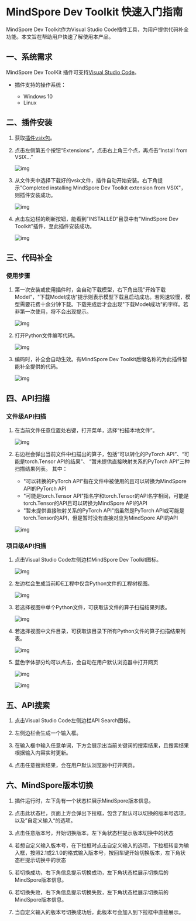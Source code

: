 # MindSpore Dev Toolkit 快速入门指南

MindSpore Dev Toolkit作为Visual Studio Code插件工具，为用户提供代码补全功能。本文旨在帮助用户快速了解使用本产品。

## 一、系统需求

MindSpore Dev ToolKit 插件可支持[Visual Studio Code](https://code.visualstudio.com/)。
* 插件支持的操作系统：

   * Windows 10
   * Linux

## 二、插件安装

1. 获取[插件vsix包](https://ms-release.obs.cn-north-4.myhuaweicloud.com/2.1.0/IdePlugin/any/mindspore-dev-toolkit-2.1.0.vsix)。
2. 点击左侧第五个按钮“Extensions”，点击右上角三个点，再点击“Install from VSIX...”

   ![img](./images/clip_image093.jpg)

3. 从文件夹中选择下载好的vsix文件，插件自动开始安装。右下角提示"Completed installing MindSpore Dev Toolkit extension from VSIX"，则插件安装成功。

   ![img](./images/clip_image113.jpg)

4. 点击左边栏的刷新按钮，能看到”INSTALLED“目录中有”MindSpore Dev Toolkit"插件，至此插件安装成功。

   ![img](./images/clip_image096.jpg)

## 三、代码补全

### 使用步骤

1. 第一次安装或使用插件时，会自动下载模型，右下角出现"开始下载Model"，"下载Model成功"提示则表示模型下载且启动成功。若网速较慢，模型需要花费十余分钟下载。下载完成后才会出现"下载Model成功"的字样。若非第一次使用，将不会出现提示。

   ![img](./images/clip_image115.jpg)

2. 打开Python文件编写代码。

   ![img](./images/clip_image097.jpg)

3. 编码时，补全会自动生效。有MindSpore Dev Toolkit后缀名称的为此插件智能补全提供的代码。

   ![img](./images/clip_image094.jpg)

## 四、API扫描

### 文件级API扫描

1. 在当前文件任意位置处右键，打开菜单，选择“扫描本地文件”。

   ![img](./images/clip_image116.jpg)

2. 右边栏会弹出当前文件中扫描出的算子，包括“可以转化的PyTorch API”、“可能是torch.Tensor API的结果”、
   “暂未提供直接映射关系的PyTorch API”三种扫描结果列表。
   其中：

   - "可以转换的PyTorch API"指在文件中被使用的且可以转换为MindSpore API的PyTorch API
   - "可能是torch.Tensor API"指名字和torch.Tensor的API名字相同，可能是torch.Tensor的API且可以转换为MindSpore API的API
   - "暂未提供直接映射关系的PyTorch API"指虽然是PyTorch API或可能是torch.Tensor的API，但是暂时没有直接对应为MindSpore API的API

   ![img](./images/clip_image117.jpg)

### 项目级API扫描

1. 点击Visual Studio Code左侧边栏MindSpore Dev Toolkit图标。

   ![img](./images/clip_image118.jpg)

2. 左边栏会生成当前IDE工程中仅含Python文件的工程树视图。

   ![img](./images/clip_image119.jpg)

3. 若选择视图中单个Python文件，可获取该文件的算子扫描结果列表。

   ![img](./images/clip_image120.jpg)

4. 若选择视图中文件目录，可获取该目录下所有Python文件的算子扫描结果列表。

   ![img](./images/clip_image121.jpg)

5. 蓝色字体部分均可以点击，会自动在用户默认浏览器中打开网页

   ![img](./images/clip_image122.jpg)

   ![img](./images/clip_image123.jpg)

## 五、API搜索

1. 点击Visual Studio Code左侧边栏API Search图标。

2. 左侧边栏会生成一个输入框。

3. 在输入框中输入任意单词，下方会展示出当前关键词的搜索结果，且搜索结果根据输入内容实时更新。

4. 点击任意搜索结果，会在用户默认浏览器中打开网页。

## 六、MindSpore版本切换

1. 插件运行时，左下角有一个状态栏展示MindSpore版本信息。

2. 点击此状态栏，页面上方会弹出下拉框，包含了默认可以切换的版本号选项，以及”自定义输入“的选项。

3. 点击任意版本号，开始切换版本，左下角状态栏提示版本切换中的状态

4. 若想自定义输入版本号，在下拉框时点击自定义输入的选项，下拉框转变为输入框，按照2.1或2.1.0的格式输入版本号，按回车键开始切换版本，左下角状态栏提示切换中的状态

5. 若切换成功，右下角信息提示切换成功，左下角状态栏展示切换后的MindSpore版本信息。

6. 若切换失败，右下角信息提示切换失败，左下角状态栏展示切换前的MindSpore版本信息。

7. 当自定义输入的版本号切换成功后，此版本号会加入到下拉框中直接展示。





